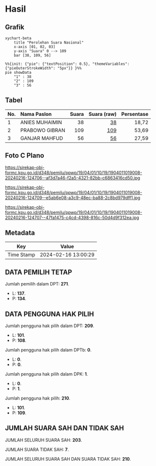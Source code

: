 # Hasil

## Grafik

```mermaid
xychart-beta
    title "Perolehan Suara Nasional"
    x-axis [01, 02, 03]
    y-axis "Suara" 0 --> 109
    bar [38, 109, 56]
```

```mermaid
%%{init: {"pie": {"textPosition": 0.5}, "themeVariables": {"pieOuterStrokeWidth": "5px"}} }%%
pie showData
    "1" : 38
    "2" : 109
    "3" : 56
```

## Tabel

| No. | Nama Paslon    | Suara | Suara (raw) | Persentase |
|:--- |:-------------- | -----:| -----------:| ----------:|
| 1   | ANIES MUHAIMIN | 38    | [38][p-1]   | 18,72      |
| 2   | PRABOWO GIBRAN | 109   | [109][p-2]  | 53,69      |
| 3   | GANJAR MAHFUD  | 56    | [56][p-3]   | 27,59      |


[p-1]: https://github.com/gigit-pemilu/pemilu-2024/blob/main/pilpres/hitung-suara/sub/19-kepulauan-bangka-belitung/sub/04-bangka-tengah/sub/01-koba/sub/1019-simpang-perlang/sub/008-tps/sub/paslon-1.txt
[p-2]: https://github.com/gigit-pemilu/pemilu-2024/blob/main/pilpres/hitung-suara/sub/19-kepulauan-bangka-belitung/sub/04-bangka-tengah/sub/01-koba/sub/1019-simpang-perlang/sub/008-tps/sub/paslon-2.txt
[p-3]: https://github.com/gigit-pemilu/pemilu-2024/blob/main/pilpres/hitung-suara/sub/19-kepulauan-bangka-belitung/sub/04-bangka-tengah/sub/01-koba/sub/1019-simpang-perlang/sub/008-tps/sub/paslon-3.txt

## Foto C Plano

https://sirekap-obj-formc.kpu.go.id/d348/pemilu/ppwp/19/04/01/10/19/1904011019008-20240216-124706--af3d7a46-f2a5-4321-82bb-c6863416cd50.jpg

https://sirekap-obj-formc.kpu.go.id/d348/pemilu/ppwp/19/04/01/10/19/1904011019008-20240216-124709--e5ab6e08-a3c9-48ec-ba88-2c8bd979dff1.jpg

https://sirekap-obj-formc.kpu.go.id/d348/pemilu/ppwp/19/04/01/10/19/1904011019008-20240216-124707--47fa1475-c4cd-4398-816c-50d4d9f312ea.jpg


## Metadata

| Key        | Value               |
| ---------- | ------------------- |
| Time Stamp | 2024-02-16 13:00:29 |


## DATA PEMILIH TETAP

Jumlah pemilih dalam DPT: **271**.
 * L: **137**.
 * P: **134**.

## DATA PENGGUNA HAK PILIH

Jumlah pengguna hak pilih dalam DPT: **209**.
 * L: **101**.
 * P: **108**.

Jumlah pengguna hak pilih dalam DPTb: **0**.
 * L: **0**.
 * P: **0**.

Jumlah pengguna hak pilih dalam DPK: **1**.
 * L: **0**.
 * P: **1**.

Jumlah pengguna hak pilih: **210**.
 * L: **101**.
 * P: **109**.

## JUMLAH SUARA SAH DAN TIDAK SAH

JUMLAH SELURUH SUARA SAH: **203**.

JUMLAH SUARA TIDAK SAH: **7**.

JUMLAH SELURUH SUARA SAH DAN SUARA TIDAK SAH: **210**.


